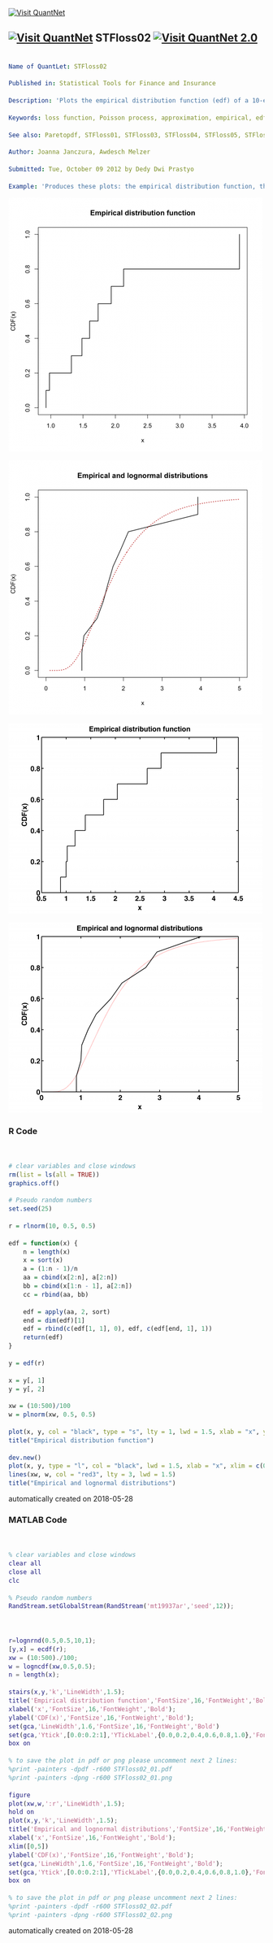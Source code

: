 [<img src="https://github.com/QuantLet/Styleguide-and-FAQ/blob/master/pictures/banner.png" width="888" alt="Visit QuantNet">](http://quantlet.de/)

## [<img src="https://github.com/QuantLet/Styleguide-and-FAQ/blob/master/pictures/qloqo.png" alt="Visit QuantNet">](http://quantlet.de/) **STFloss02** [<img src="https://github.com/QuantLet/Styleguide-and-FAQ/blob/master/pictures/QN2.png" width="60" alt="Visit QuantNet 2.0">](http://quantlet.de/)

```yaml

Name of QuantLet: STFloss02 

Published in: Statistical Tools for Finance and Insurance

Description: 'Plots the empirical distribution function (edf) of a 10-element log-normally distributed sample with parameters mu=0.5 and sigma=0.5 and the approximation of the edf by a continuous, piecewise linear function superimposed on the theoretical distribution function.'

Keywords: loss function, Poisson process, approximation, empirical, edf, lognormal, graphical representation, visualization

See also: Paretopdf, STFloss01, STFloss03, STFloss04, STFloss05, STFloss06, STFloss07, STFloss08, STFloss09, mef

Author: Joanna Janczura, Awdesch Melzer

Submitted: Tue, October 09 2012 by Dedy Dwi Prastyo

Example: 'Produces these plots: the empirical distribution function, the empirical and lognormal distributions.'
```

![Picture1](plotR1.png)

![Picture2](plotR2.png)

![Picture3](plotm1.png)

![Picture4](plotm2.png)

### R Code
```r


# clear variables and close windows
rm(list = ls(all = TRUE))
graphics.off()

# Pseudo random numbers
set.seed(25)

r = rlnorm(10, 0.5, 0.5)

edf = function(x) {
    n = length(x)
    x = sort(x)
    a = (1:n - 1)/n
    aa = cbind(x[2:n], a[2:n])
    bb = cbind(x[1:n - 1], a[2:n])
    cc = rbind(aa, bb)
    
    edf = apply(aa, 2, sort)
    end = dim(edf)[1]
    edf = rbind(c(edf[1, 1], 0), edf, c(edf[end, 1], 1))
    return(edf)
}

y = edf(r)

x = y[, 1]
y = y[, 2]

xw = (10:500)/100
w = plnorm(xw, 0.5, 0.5)

plot(x, y, col = "black", type = "s", lty = 1, lwd = 1.5, xlab = "x", ylab = "CDF(x)")
title("Empirical distribution function")

dev.new()
plot(x, y, type = "l", col = "black", lwd = 1.5, xlab = "x", xlim = c(0, 5), ylab = "CDF(x)")
lines(xw, w, col = "red3", lty = 3, lwd = 1.5)
title("Empirical and lognormal distributions") 

```

automatically created on 2018-05-28

### MATLAB Code
```matlab


% clear variables and close windows
clear all
close all
clc

% Pseudo random numbers
RandStream.setGlobalStream(RandStream('mt19937ar','seed',12));



r=lognrnd(0.5,0.5,10,1);
[y,x] = ecdf(r);
xw = (10:500)./100;
w = logncdf(xw,0.5,0.5);
n = length(x);

stairs(x,y,'k','LineWidth',1.5);
title('Empirical distribution function','FontSize',16,'FontWeight','Bold');
xlabel('x','FontSize',16,'FontWeight','Bold');
ylabel('CDF(x)','FontSize',16,'FontWeight','Bold');
set(gca,'LineWidth',1.6,'FontSize',16,'FontWeight','Bold')
set(gca,'Ytick',[0.0:0.2:1],'YTickLabel',{0.0,0.2,0.4,0.6,0.8,1.0},'FontSize',16,'FontWeight','Bold')
box on

% to save the plot in pdf or png please uncomment next 2 lines:
%print -painters -dpdf -r600 STFloss02_01.pdf
%print -painters -dpng -r600 STFloss02_01.png

figure
plot(xw,w,':r','LineWidth',1.5);
hold on
plot(x,y,'k','LineWidth',1.5);
title('Empirical and lognormal distributions','FontSize',16,'FontWeight','Bold');
xlabel('x','FontSize',16,'FontWeight','Bold');
xlim([0,5])
ylabel('CDF(x)','FontSize',16,'FontWeight','Bold');
set(gca,'LineWidth',1.6,'FontSize',16,'FontWeight','Bold');
set(gca,'Ytick',[0.0:0.2:1],'YTickLabel',{0.0,0.2,0.4,0.6,0.8,1.0},'FontSize',16,'FontWeight','Bold')
box on

% to save the plot in pdf or png please uncomment next 2 lines:
%print -painters -dpdf -r600 STFloss02_02.pdf
%print -painters -dpng -r600 STFloss02_02.png
```

automatically created on 2018-05-28